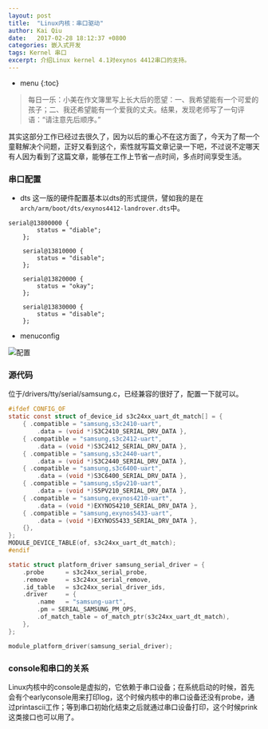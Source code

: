 ```yaml
---
layout: post
title:  "Linux内核：串口驱动"
author: Kai Qiu
date:   2017-02-28 18:12:37 +0800
categories: 嵌入式开发
tags: Kernel 串口
excerpt: 介绍Linux kernel 4.1对exynos 4412串口的支持。
---
```


* menu
{:toc}

> 每日一乐：小美在作文簿里写上长大后的愿望：一、我希望能有一个可爱的孩子；二、我还希望能有一个爱我的丈夫。结果，发现老师写了一句评语：“请注意先后顺序。”

其实这部分工作已经过去很久了，因为以后的重心不在这方面了，今天为了帮一个童鞋解决个问题，正好又看到这个，索性就写篇文章记录一下吧，不过说不定哪天有人因为看到了这篇文章，能够在工作上节省一点时间，多点时间享受生活。

### 串口配置

- dts
这一版的硬件配置基本以dts的形式提供，譬如我的是在`arch/arm/boot/dts/exynos4412-landrover.dts`中。

```shell
serial@13800000 {
		status = "diable";
	};

	serial@13810000 {
		status = "disable";
	};

	serial@13820000 {
		status = "okay";
	};

	serial@13830000 {
		status = "disable";
	};
```

- menuconfig

![配置](https://ooo.0o0.ooo/2017/02/28/58b54c8f42697.png)

### 源代码

位于/drivers/tty/serial/samsung.c，已经兼容的很好了，配置一下就可以。

```c
#ifdef CONFIG_OF
static const struct of_device_id s3c24xx_uart_dt_match[] = {
	{ .compatible = "samsung,s3c2410-uart",
		.data = (void *)S3C2410_SERIAL_DRV_DATA },
	{ .compatible = "samsung,s3c2412-uart",
		.data = (void *)S3C2412_SERIAL_DRV_DATA },
	{ .compatible = "samsung,s3c2440-uart",
		.data = (void *)S3C2440_SERIAL_DRV_DATA },
	{ .compatible = "samsung,s3c6400-uart",
		.data = (void *)S3C6400_SERIAL_DRV_DATA },
	{ .compatible = "samsung,s5pv210-uart",
		.data = (void *)S5PV210_SERIAL_DRV_DATA },
	{ .compatible = "samsung,exynos4210-uart",
		.data = (void *)EXYNOS4210_SERIAL_DRV_DATA },
	{ .compatible = "samsung,exynos5433-uart",
		.data = (void *)EXYNOS5433_SERIAL_DRV_DATA },
	{},
};
MODULE_DEVICE_TABLE(of, s3c24xx_uart_dt_match);
#endif

static struct platform_driver samsung_serial_driver = {
	.probe		= s3c24xx_serial_probe,
	.remove		= s3c24xx_serial_remove,
	.id_table	= s3c24xx_serial_driver_ids,
	.driver		= {
		.name	= "samsung-uart",
		.pm	= SERIAL_SAMSUNG_PM_OPS,
		.of_match_table	= of_match_ptr(s3c24xx_uart_dt_match),
	},
};

module_platform_driver(samsung_serial_driver);
```

### console和串口的关系

Linux内核中的console是虚拟的，它依赖于串口设备；在系统启动的时候，首先会有个earlyconsole用来打印log，这个时候内核中的串口设备还没有probe，通过printascii工作；等到串口初始化结束之后就通过串口设备打印，这个时候prink这类接口也可以用了。
